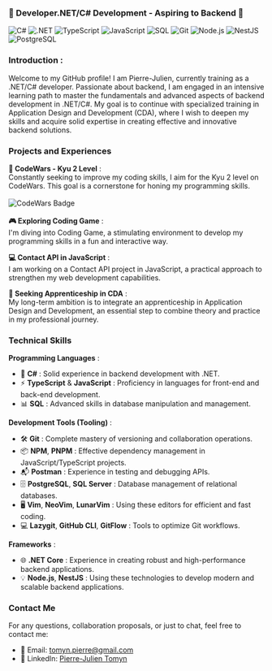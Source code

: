 ### 🌱 Developer.NET/C# Development - Aspiring to Backend 🌱

![C#](https://img.shields.io/badge/-C%23-239120?style=for-the-badge&logo=c-sharp&logoColor=white)
![.NET](https://img.shields.io/badge/-.NET-512BD4?style=for-the-badge&logo=.net&logoColor=white)
![TypeScript](https://img.shields.io/badge/-TypeScript-3178C6?style=for-the-badge&logo=typescript&logoColor=white)
![JavaScript](https://img.shields.io/badge/-JavaScript-F7DF1E?style=for-the-badge&logo=javascript&logoColor=black)
![SQL](https://img.shields.io/badge/-SQL-4479A1?style=for-the-badge&logo=postgresql&logoColor=white)
![Git](https://img.shields.io/badge/-Git-F05032?style=for-the-badge&logo=git&logoColor=white)
![Node.js](https://img.shields.io/badge/-Node.js-339933?style=for-the-badge&logo=nodedotjs&logoColor=white)
![NestJS](https://img.shields.io/badge/-NestJS-E0234E?style=for-the-badge&logo=nestjs&logoColor=white)
![PostgreSQL](https://img.shields.io/badge/-PostgreSQL-4169E1?style=for-the-badge&logo=postgresql&logoColor=white)

### Introduction :
Welcome to my GitHub profile! I am Pierre-Julien, currently training as a .NET/C# developer. Passionate about backend, I am engaged in an intensive learning path to master the fundamentals and advanced aspects of backend development in .NET/C#. My goal is to continue with specialized training in Application Design and Development (CDA), where I wish to deepen my skills and acquire solid expertise in creating effective and innovative backend solutions.

### Projects and Experiences

**🚀 CodeWars - Kyu 2 Level** :   
Constantly seeking to improve my coding skills, I aim for the Kyu 2 level on CodeWars. This goal is a cornerstone for honing my programming skills.
\
\
![CodeWars Badge](https://www.codewars.com/users/tmnpierre/badges/large)
\
\
**🎮 Exploring Coding Game** :   
I'm diving into Coding Game, a stimulating environment to develop my programming skills in a fun and interactive way.

**💻 Contact API in JavaScript** :   
I am working on a Contact API project in JavaScript, a practical approach to strengthen my web development capabilities.

**🌉 Seeking Apprenticeship in CDA** :   
My long-term ambition is to integrate an apprenticeship in Application Design and Development, an essential step to combine theory and practice in my professional journey.

### Technical Skills

**Programming Languages** :
- 🌟 **C#** : Solid experience in backend development with .NET.
- ⚡ **TypeScript** & **JavaScript** : Proficiency in languages for front-end and back-end development.
- 📊 **SQL** : Advanced skills in database manipulation and management.

**Development Tools (Tooling)** :
- 🛠️ **Git** : Complete mastery of versioning and collaboration operations.
- 📦 **NPM**, **PNPM** : Effective dependency management in JavaScript/TypeScript projects.
- 📬 **Postman** : Experience in testing and debugging APIs.
- 🗄️ **PostgreSQL**, **SQL Server** : Database management of relational databases.
- 🖥️ **Vim**, **NeoVim**, **LunarVim** : Using these editors for efficient and fast coding.
- 💻 **Lazygit**, **GitHub CLI**, **GitFlow** : Tools to optimize Git workflows.

**Frameworks** :
- 🌐 **.NET Core** : Experience in creating robust and high-performance backend applications.
- 💡 **Node.js**, **NestJS** : Using these technologies to develop modern and scalable backend applications.

### Contact Me

For any questions, collaboration proposals, or just to chat, feel free to contact me:

- 📧 Email: [tomyn.pierre@gmail.com](mailto:tomyn.pierre@gmail.com)
- 🔗 LinkedIn: [Pierre-Julien Tomyn]([www.linkedin.com/in/pierre-julien-tomyn](https://www.linkedin.com/in/pierre-julien-tomyn-07aa0228b/)https://www.linkedin.com/in/pierre-julien-tomyn-07aa0228b/)
